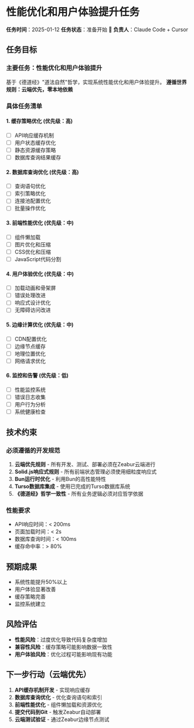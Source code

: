 # 性能优化和用户体验提升任务

**任务时间**：2025-01-12
**任务状态**：准备开始 🔄
**负责人**：Claude Code + Cursor

## 任务目标

### 主要任务：性能优化和用户体验提升
基于《德道经》"道法自然"哲学，实现系统性能优化和用户体验提升。
**遵循世界规则：云端优先，零本地依赖**

### 具体任务清单

#### 1. 缓存策略优化 (优先级：高)
- [ ] API响应缓存机制
- [ ] 用户状态缓存优化
- [ ] 静态资源缓存策略
- [ ] 数据库查询结果缓存

#### 2. 数据库查询优化 (优先级：高)
- [ ] 查询语句优化
- [ ] 索引策略优化
- [ ] 连接池配置优化
- [ ] 批量操作优化

#### 3. 前端性能优化 (优先级：中)
- [ ] 组件懒加载
- [ ] 图片优化和压缩
- [ ] CSS优化和压缩
- [ ] JavaScript代码分割

#### 4. 用户体验优化 (优先级：中)
- [ ] 加载动画和骨架屏
- [ ] 错误处理改进
- [ ] 响应式设计优化
- [ ] 无障碍访问改进

#### 5. 边缘计算优化 (优先级：中)
- [ ] CDN配置优化
- [ ] 边缘节点缓存
- [ ] 地理位置优化
- [ ] 网络请求优化

#### 6. 监控和告警 (优先级：低)
- [ ] 性能监控系统
- [ ] 错误日志收集
- [ ] 用户行为分析
- [ ] 系统健康检查

## 技术约束

### 必须遵循的开发规范
1. **云端优先规则** - 所有开发、测试、部署必须在Zeabur云端进行
2. **Solid.js响应式规则** - 所有前端状态管理必须使用细粒度响应式
3. **Bun运行时优化** - 利用Bun的高性能特性
4. **Turso数据库集成** - 使用已完成的Turso数据库系统
5. **《德道经》哲学一致性** - 所有业务逻辑必须对应哲学依据

### 性能要求
- API响应时间：< 200ms
- 页面加载时间：< 2s
- 数据库查询时间：< 100ms
- 缓存命中率：> 80%

## 预期成果
- 系统性能提升50%以上
- 用户体验显著改善
- 缓存策略完善
- 监控系统建立

## 风险评估
- **性能风险**：过度优化导致代码复杂度增加
- **兼容性风险**：缓存策略可能影响数据一致性
- **用户体验风险**：优化过程可能影响现有功能

## 下一步行动（云端优先）
1. **API缓存机制开发** - 实现响应缓存
2. **数据库查询优化** - 优化查询语句和索引
3. **前端性能优化** - 组件懒加载和资源优化
4. **提交代码到Git** - 触发Zeabur自动部署
5. **云端测试验证** - 通过Zeabur边缘节点测试
